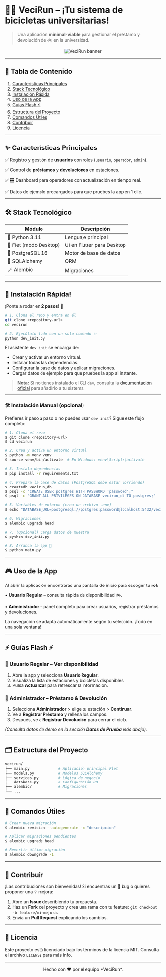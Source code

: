 # 🚴‍♂️ VeciRun – ¡Tu sistema de bicicletas universitarias!

> Una aplicación **minimal-viable** para gestionar el préstamo y devolución de 🚲 en la universidad.

<div align="center">

![VeciRun banner](https://user-images.githubusercontent.com/placeholder/vecirun-banner.png)

</div>

---

## 📑 Tabla de Contenido

1. [Características Principales](#-características-principales)
2. [Stack Tecnológico](#-stack-tecnológico)
3. [Instalación Rápida](#-instalación-rápida)
4. [Uso de la App](#-uso-de-la-app)
5. [Guías Flash ⚡](#-guías-flash-)
6. [Estructura del Proyecto](#️-estructura-del-proyecto)
7. [Comandos Útiles](#-comandos-útiles)
8. [Contribuir](#-contribuir)
9. [Licencia](#-licencia)

---

## ✨ Características Principales

✅ Registro y gestión de **usuarios** con roles (`usuario`, `operador`, `admin`).

✅ Control de **préstamos** y **devoluciones** en estaciones.

✅ 🎛️ Dashboard para operadores con actualización en tiempo real.

✅ Datos de ejemplo precargados para que pruebes la app en 1 clic.

---

## 🛠️ Stack Tecnológico

| Módulo | Descripción |
| ------ | ----------- |
| 🐍 Python 3.11 | Lenguaje principal |
| 🎨 Flet (modo Desktop) | UI en Flutter para Desktop |
| 🐘 PostgreSQL 16 | Motor de base de datos |
| 🔗 SQLAlchemy | ORM |
| 🪄 Alembic | Migraciones |

---

## 🚀 Instalación Rápida!

¡Ponte a rodar en **2 pasos**! 🏁

```bash
# 1. Clona el repo y entra en él
git clone <repository-url>
cd vecirun

# 2. Ejecútalo todo con un solo comando ✨
python dev_init.py
```

El asistente `dev init` se encarga de:

- Crear y activar un entorno virtual.
- Instalar todas las dependencias.
- Configurar la base de datos y aplicar migraciones.
- Cargar datos de ejemplo para que pruebes la app al instante.

> **Nota:** Si no tienes instalado el CLI `dev`, consulta la [documentación oficial](https://github.com/dev/cli) para añadirlo a tu sistema.

---

### 🛠️ Instalación Manual (opcional)

Prefieres ir paso a paso o no puedes usar `dev init`? Sigue este flujo completo:

```bash
# 1. Clona el repo
$ git clone <repository-url>
$ cd vecirun

# 2. Crea y activa un entorno virtual
$ python -m venv venv
$ source venv/bin/activate  # En Windows: venv\Scripts\activate

# 3. Instala dependencias
$ pip install -r requirements.txt

# 4. Prepara la base de datos (PostgreSQL debe estar corriendo)
$ createdb vecirun_db
$ psql -c "CREATE USER postgres WITH PASSWORD 'password';"
$ psql -c "GRANT ALL PRIVILEGES ON DATABASE vecirun_db TO postgres;"

# 5. Variables de entorno (crea un archivo .env)
$ echo "DATABASE_URL=postgresql://postgres:password@localhost:5432/vecirun_db" > .env

# 6. Migraciones
$ alembic upgrade head

# 7. (Opcional) Carga datos de muestra
$ python dev_init.py

# 8. Arranca la app 🏁
$ python main.py
```

---

## 🎮 Uso de la App

Al abrir la aplicación encontrarás una pantalla de inicio para escoger tu **rol**:

• **Usuario Regular** – consulta rápida de disponibilidad 🚲.

• **Administrador** – panel completo para crear usuarios, registrar préstamos y devoluciones.

La navegación se adapta automáticamente según tu selección. ¡Todo en una sola ventana!

---

## ⚡ Guías Flash ⚡

### 🔹 Usuario Regular – Ver disponibilidad

1. Abre la app y selecciona **Usuario Regular**.
2. Visualiza la lista de estaciones y bicicletas disponibles.
3. Pulsa **Actualizar** para refrescar la información.

### 🔸 Administrador – Préstamo & Devolución

1. Selecciona **Administrador** > elige tu estación > **Continuar**.
2. Ve a **Registrar Préstamo** y rellena los campos.
3. Después, ve a **Registrar Devolución** para cerrar el ciclo.

*(Consulta datos de demo en la sección **Datos de Prueba** más abajo).*  

---

## 🗂️ Estructura del Proyecto

```bash
vecirun/
├── main.py             # Aplicación principal Flet
├── models.py           # Modelos SQLAlchemy
├── services.py         # Lógica de negocio
├── database.py         # Configuración DB
├── alembic/            # Migraciones
└── ...
```

---

## 🔧 Comandos Útiles

```bash
# Crear nueva migración
$ alembic revision --autogenerate -m "descripcion"

# Aplicar migraciones pendientes
$ alembic upgrade head

# Revertir última migración
$ alembic downgrade -1
```

---

## 🤝 Contribuir

¡Las contribuciones son bienvenidas! Si encuentras un 🐛 bug o quieres proponer una 💡 mejora:

1. Abre un **Issue** describiendo tu propuesta.
2. Haz un **Fork** del proyecto y crea una rama con tu feature: `git checkout -b feature/mi-mejora`.
3. Envía un **Pull Request** explicando los cambios.

---

## 📄 Licencia

Este proyecto está licenciado bajo los términos de la licencia MIT. Consulta el archivo `LICENSE` para más info.

---

<div align="center">
Hecho con ❤️ por el equipo *VeciRun*.
</div> 
